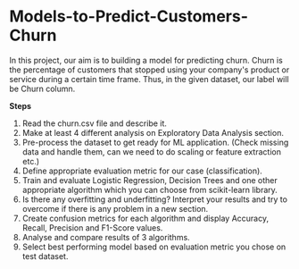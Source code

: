 # Models-to-Predict-Customers-Churn

In this project, our aim is to building a model for predicting churn. Churn is the percentage of customers that stopped using your company's product or service during a certain time frame. Thus, in the given dataset, our label will be Churn column.

**Steps**
1. Read the churn.csv file and describe it.
2. Make at least 4 different analysis on Exploratory Data Analysis section.
3. Pre-process the dataset to get ready for ML application. (Check missing data and handle them, can we need to do scaling or feature extraction etc.)
4. Define appropriate evaluation metric for our case (classification).
5. Train and evaluate Logistic Regression, Decision Trees and one other appropriate algorithm which you can choose from scikit-learn library.
6. Is there any overfitting and underfitting? Interpret your results and try to overcome if there is any problem in a new section.
7. Create confusion metrics for each algorithm and display Accuracy, Recall, Precision and F1-Score values.
8. Analyse and compare results of 3 algorithms.
9. Select best performing model based on evaluation metric you chose on test dataset.
